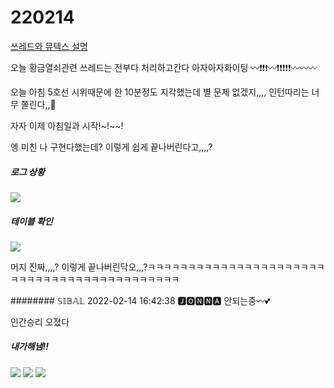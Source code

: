 # 220214

[쓰레드와 뮤텍스 설명](https://steady-coding.tistory.com/557)

오늘 황금열쇠관련 쓰레드는 전부다 처리하고간다 아자아자화이팅
〰❗❗❗〰❗❗❗❗❗〰〰〰

오늘 아침 5호선 시위때문에 한 10분정도 지각했는데 별 문제 없겠지,,,, 인턴따리는 너무 쫄린다,,🤪


자자 이제 아침일과 시작!~!~~!






엥 미친 나 구현다했는데? 이렇게 쉽게 끝나버린다고,,,,?
##### 로그 상황
<img src="https://user-images.githubusercontent.com/24339310/153798072-67309779-3c1e-42ed-af6b-e922777bd270.png">

##### 테이블 확인
<img src="https://user-images.githubusercontent.com/24339310/153798074-c32da10e-27b5-493c-a502-9008db41315a.png">


머지 진짜,,,,? 이렇게 끝나버린닥오,,,?ㅋㅋㅋㅋㅋㅋㅋㅋㅋㅋㅋㅋㅋㅋㅋㅋㅋㅋㅋㅋㅋㅋㅋㅋㅋㅋㅋㅋㅋㅋㅋㅋㅋㅋㅋㅋㅋㅋㅋㅋㅋㅋㅋ





######## 𝕊𝕀𝔹𝔸𝕃 
2022-02-14 16:42:38
🅹🅾🅽🅽🅰 안되는중〰💕 







인간승리 오졌다
##### 내가해냄!!
<img src="https://user-images.githubusercontent.com/24339310/153823555-890eaf48-ebc1-425d-a756-349516c92459.png">
<img src="https://user-images.githubusercontent.com/24339310/153823560-90a2330d-a70f-432b-8365-b199484cb624.png">
<img src="https://user-images.githubusercontent.com/24339310/153823562-84e90a09-f03e-46b4-835a-ce02a43f4486.png">
